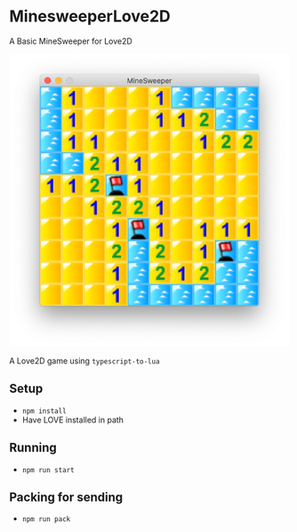 # MinesweeperLove2D

A Basic MineSweeper for Love2D

![minesweeper screenshot](screenshot.png)

A Love2D game using `typescript-to-lua`

## Setup
- `npm install`
- Have LOVE installed in path

## Running
- `npm run start`

## Packing for sending 
- `npm run pack`
